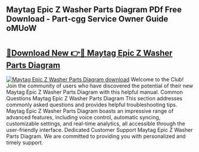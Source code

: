 ## Maytag Epic Z Washer Parts Diagram PDf Free Download - Part-cgg Service Owner Guide oMUoW

# <h2><a href="http://dfor4h.blite.top/?on=Maytag+Epic+Z+Washer+Parts+Diagram">🔗Download New 👉🔴 Maytag Epic Z Washer Parts Diagram</a></h2>

[![Maytag Epic Z Washer Parts Diagram download](https://i.imgur.com/lujVjoI.png)](http://dfor4h.blite.top/?on=Maytag+Epic+Z+Washer+Parts+Diagram)
Welcome to the Club! Join the community of users who have discovered the potential of their new Maytag Epic Z Washer Parts Diagram with this helpful manual. Common Questions Maytag Epic Z Washer Parts Diagram This section addresses commonly asked questions and provides helpful troubleshooting tips. Maytag Epic Z Washer Parts Diagram boasts an impressive range of advanced features, including voice control, automatic syncing, customizable settings, and real-time analytics, all accessible through the user-friendly interface. Dedicated Customer Support Maytag Epic Z Washer Parts Diagram. We are committed to providing you with personalized and timely support.
